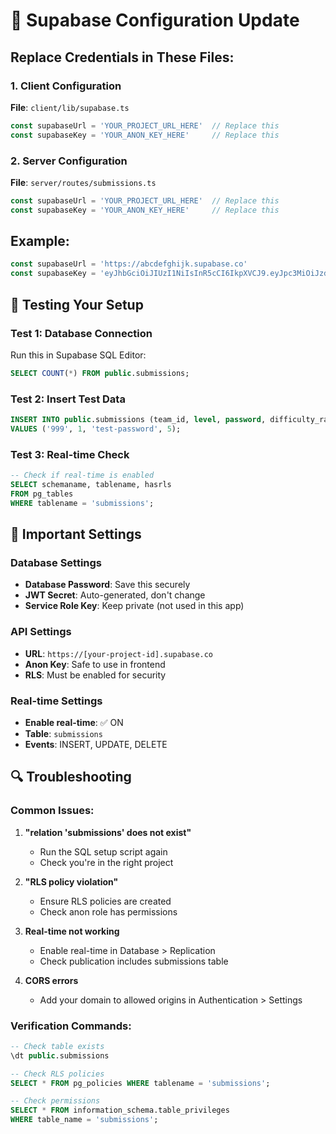 # 🔐 Supabase Configuration Update

## Replace Credentials in These Files:

### 1. Client Configuration
**File**: `client/lib/supabase.ts`
```typescript
const supabaseUrl = 'YOUR_PROJECT_URL_HERE'  // Replace this
const supabaseKey = 'YOUR_ANON_KEY_HERE'     // Replace this
```

### 2. Server Configuration  
**File**: `server/routes/submissions.ts`
```typescript
const supabaseUrl = 'YOUR_PROJECT_URL_HERE'  // Replace this
const supabaseKey = 'YOUR_ANON_KEY_HERE'     // Replace this
```

## Example:
```typescript
const supabaseUrl = 'https://abcdefghijk.supabase.co'
const supabaseKey = 'eyJhbGciOiJIUzI1NiIsInR5cCI6IkpXVCJ9.eyJpc3MiOiJzdXBhYmFzZSIsInJlZiI6ImFiY2RlZmdoaWprIiwicm9sZSI6ImFub24iLCJpYXQiOjE2ODk5NDc5OTgsImV4cCI6MjAwNTUyMzk5OH0.example-key-here'
```

## 🧪 Testing Your Setup

### Test 1: Database Connection
Run this in Supabase SQL Editor:
```sql
SELECT COUNT(*) FROM public.submissions;
```

### Test 2: Insert Test Data
```sql
INSERT INTO public.submissions (team_id, level, password, difficulty_rating) 
VALUES ('999', 1, 'test-password', 5);
```

### Test 3: Real-time Check
```sql
-- Check if real-time is enabled
SELECT schemaname, tablename, hasrls 
FROM pg_tables 
WHERE tablename = 'submissions';
```

## 🚨 Important Settings

### Database Settings
- **Database Password**: Save this securely
- **JWT Secret**: Auto-generated, don't change
- **Service Role Key**: Keep private (not used in this app)

### API Settings
- **URL**: `https://[your-project-id].supabase.co`
- **Anon Key**: Safe to use in frontend
- **RLS**: Must be enabled for security

### Real-time Settings
- **Enable real-time**: ✅ ON
- **Table**: `submissions`
- **Events**: INSERT, UPDATE, DELETE

## 🔍 Troubleshooting

### Common Issues:

1. **"relation 'submissions' does not exist"**
   - Run the SQL setup script again
   - Check you're in the right project

2. **"RLS policy violation"**  
   - Ensure RLS policies are created
   - Check anon role has permissions

3. **Real-time not working**
   - Enable real-time in Database > Replication
   - Check publication includes submissions table

4. **CORS errors**
   - Add your domain to allowed origins in Authentication > Settings

### Verification Commands:
```sql
-- Check table exists
\dt public.submissions

-- Check RLS policies
SELECT * FROM pg_policies WHERE tablename = 'submissions';

-- Check permissions
SELECT * FROM information_schema.table_privileges 
WHERE table_name = 'submissions';
```
